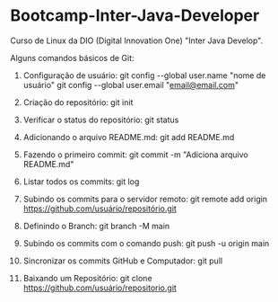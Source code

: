 # Bootcamp-Inter-Java-Developer

Curso de Linux da DIO (Digital Innovation One) "Inter Java Develop".

Alguns comandos básicos de Git:

1) Configuração de usuário:
git config --global user.name "nome de usuário"
git config --global user.email "email@email.com"

2) Criação do repositório:
git init

3) Verificar o status do repositório:
git status

4) Adicionando o arquivo README.md:
git add README.md

5) Fazendo o primeiro commit:
git commit -m "Adiciona arquivo README.md"

6) Listar todos os commits:
git log

7) Subindo os commits para o servidor remoto:
git remote add origin https://github.com/usuário/repositório.git

8) Definindo o Branch:
git branch -M main

9) Subindo os commits com o comando push: 
git push -u origin main

10) Sincronizar os commits GitHub e Computador:
git pull

11) Baixando um Repositório:
git clone https://github.com/usuário/repositorio.git